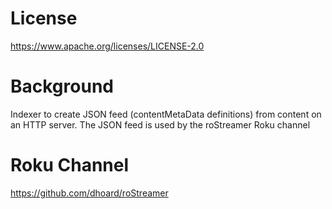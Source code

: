 # License

https://www.apache.org/licenses/LICENSE-2.0

# Background

Indexer to create JSON feed (contentMetaData definitions) from content on an HTTP server.  The JSON feed is used by the roStreamer Roku channel

# Roku Channel

https://github.com/dhoard/roStreamer